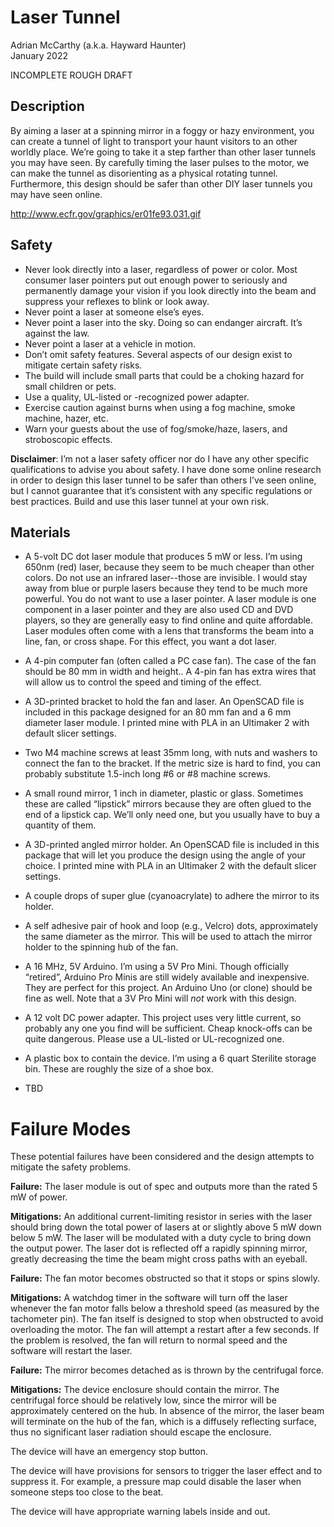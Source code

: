 # Laser Tunnel

Adrian McCarthy (a.k.a. Hayward Haunter)<br>
January 2022

INCOMPLETE ROUGH DRAFT

## Description

By aiming a laser at a spinning mirror in a foggy or hazy environment, you can create a tunnel of light to transport your haunt visitors to an other worldly place.  We’re going to take it a step farther than other laser tunnels you may have seen.  By carefully timing the laser pulses to the motor, we can make the tunnel as disorienting as a physical rotating tunnel.  Furthermore, this design should be safer than other DIY laser tunnels you may have seen online.

http://www.ecfr.gov/graphics/er01fe93.031.gif

## Safety

* Never look directly into a laser, regardless of power or color.  Most consumer laser pointers put out enough power to seriously and permanently damage your vision if you look directly into the beam and suppress your reflexes to blink or look away.
* Never point a laser at someone else’s eyes.
* Never point a laser into the sky.  Doing so can endanger aircraft.  It’s against the law.
* Never point a laser at a vehicle in motion.
* Don’t omit safety features.  Several aspects of our design exist to mitigate certain safety risks.
* The build will include small parts that could be a choking hazard for small children or pets.
* Use a quality, UL-listed or -recognized power adapter.
* Exercise caution against burns when using a fog machine, smoke machine, hazer, etc.
* Warn your guests about the use of fog/smoke/haze, lasers, and stroboscopic effects.

**Disclaimer**:  I’m not a laser safety officer nor do I have any other specific qualifications to advise you about safety.  I have done some online research in order to design this laser tunnel to be safer than others I’ve seen online, but I cannot guarantee that it’s consistent with any specific regulations or best practices.  Build and use this laser tunnel at your own risk.

## Materials
* A 5-volt DC dot laser module that produces 5 mW or less.  I’m using 650nm (red) laser, because they seem to be much cheaper than other colors.  Do not use an infrared laser--those are invisible.  I would stay away from blue or purple lasers because they tend to be much more powerful.  You do not want to use a laser pointer.  A laser module is one component in a laser pointer and they are also used CD and DVD players, so they are generally easy to find online and quite affordable.  Laser modules often come with a lens that transforms the beam into a line, fan, or cross shape.  For this effect, you want a dot laser.

* A 4-pin computer fan (often called a PC case fan).  The case of the fan should be 80 mm in width and height..  A 4-pin fan has extra wires that will allow us to control the speed and timing of the effect.

* A 3D-printed bracket to hold the fan and laser.  An OpenSCAD file is included in this package designed for an 80 mm fan and a 6 mm diameter laser module.  I printed mine with PLA in an Ultimaker 2 with default slicer settings.

* Two M4 machine screws at least 35mm long, with nuts and washers to connect the fan to the bracket.  If the metric size is hard to find, you can probably substitute 1.5-inch long #6 or #8 machine screws.

* A small round mirror, 1 inch in diameter, plastic or glass.  Sometimes these are called “lipstick” mirrors because they are often glued to the end of a lipstick cap.  We’ll only need one, but you usually have to buy a quantity of them.

* A 3D-printed angled mirror holder.  An OpenSCAD file is included in this package that will let you produce the design using the angle of your choice.  I printed mine with PLA in an Ultimaker 2 with the default slicer settings.

* A couple drops of super glue (cyanoacrylate) to adhere the mirror to its holder.

* A self adhesive pair of hook and loop (e.g., Velcro) dots, approximately the same diameter as the mirror.  This will be used to attach the mirror holder to the spinning hub of the fan.

* A 16 MHz, 5V Arduino.  I’m using a 5V Pro Mini.  Though officially “retired”, Arduino Pro Minis are still widely available and inexpensive.  They are perfect for this project.  An Arduino Uno (or clone) should be fine as well.  Note that a 3V Pro Mini will _not_ work with this design.

* A 12 volt DC power adapter.  This project uses very little current, so probably any one you find will be sufficient.  Cheap knock-offs can be quite dangerous.  Please use a UL-listed or UL-recognized one.

* A plastic box to contain the device.  I’m using a 6 quart Sterilite storage bin.  These are roughly the size of a shoe box.

* TBD

# Failure Modes

These potential failures have been considered and the design attempts to mitigate the safety problems.

**Failure:** The laser module is out of spec and outputs more than the rated 5 mW of power.

**Mitigations:** An additional current-limiting resistor in series with the laser should bring down the total power of lasers at or slightly above 5 mW down below 5 mW.  The laser will be modulated with a duty cycle to bring down the output power.  The laser dot is reflected off a rapidly spinning mirror, greatly decreasing the time the beam might cross paths with an eyeball.

**Failure:** The fan motor becomes obstructed so that it stops or spins slowly.

**Mitigations:** A watchdog timer in the software will turn off the laser whenever the fan motor falls below a threshold speed (as measured by the tachometer pin).  The fan itself is designed to stop when obstructed to avoid overloading the motor.  The fan will attempt a restart after a few seconds.  If the problem is resolved, the fan will return to normal speed and the software will restart the laser.

**Failure:** The mirror becomes detached as is thrown by the centrifugal force.

**Mitigations:** The device enclosure should contain the mirror.  The centrifugal force should be relatively low, since the mirror will be approximately centered on the hub.  In absence of the mirror, the laser beam will terminate on the hub of the fan, which is a diffusely reflecting surface, thus no significant laser radiation should escape the enclosure.

The device will have an emergency stop button.

The device will have provisions for sensors to trigger the laser effect and to suppress it.  For example, a pressure map could disable the laser when someone steps too close to the beat.

The device will have appropriate warning labels inside and out.
